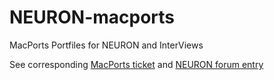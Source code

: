 # NEURON-macports
MacPorts Portfiles for NEURON and InterViews

See corresponding [MacPorts ticket](https://trac.macports.org/ticket/40457) and [NEURON forum entry](https://www.neuron.yale.edu/phpBB/viewtopic.php?f=4&t=2881)
